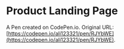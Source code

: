 # Product Landing Page

A Pen created on CodePen.io. Original URL: [https://codepen.io/ali123321/pen/RJYbWE](https://codepen.io/ali123321/pen/RJYbWE).

